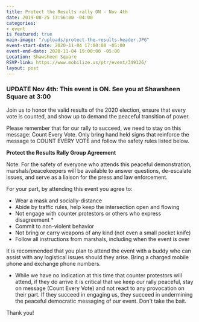 ```yaml
---
title: Protect the Results rally ON - Nov 4th
date: 2019-08-25 13:56:00 -04:00
categories:
- event
is featured: true
main-image: "/uploads/protect-the-results-header.JPG"
event-start-date: 2020-11-04 17:00:00 -05:00
event-end-date: 2020-11-04 19:00:00 -05:00
Location: Shawsheen Square
RSVP-link: https://www.mobilize.us/ptr/event/349126/
layout: post
---
```


### UPDATE Nov 4th: This event is ON. See you at Shawsheen Square at 3:00

Join us to honor the valid results of the 2020 election, ensure that every vote is counted, and show up to demand the peaceful transition of power.

Please remember that for our rally to succeed, we need to stay on this message: Count Every Vote. Only bring hand held signs that reinforce the message to COUNT EVERY VOTE and follow the safety rules listed below.

**Protect the Results Rally Group Agreement**

Note: For the safety of everyone who attends this peaceful demonstration, marshals/peacekeepers will be available to answer questions, de-escalate issues, and serve as a liaison for the press and law enforcement.

For your part, by attending this event you agree to:
* Wear a mask and socially-distance
* Abide by traffic rules, help keep the intersection open and flowing
* Not engage with counter protestors or others who express disagreement *
* Commit to non-violent behavior
* Not bring or carry weapons of any kind (not even a small pocket knife)
* Follow all instructions from marshals, including when the event is over

It is recommended that you plan to attend the event with a buddy who can assist with any logistical issues should they arise. Bring a charged mobile phone and exchange phone numbers.

* While we have no indication at this time that counter protestors will attend, if they do arrive it is critical that we keep our rally peaceful, stay on message (Count Every Vote) and not react to any provocation on their part. If they succeed in engaging us, they succeed in undermining the peaceful democratic messaging of our event. Don't take the bait.

Thank you!

